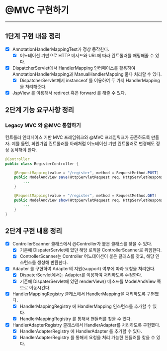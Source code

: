 # @MVC 구현하기

---

## 1단계 구현 내용 정리

- [x] AnnotationHandlerMappingTest가 정상 동작한다.
  - [x] 어노테이션 기반으로 HTTP 메서드와 URL에 따라 컨트롤러를 매핑해줄 수 있다.
- [x] DispatcherServlet에서 HandlerMapping 인터페이스를 활용하여 AnnotationHandlerMapping과 ManualHandlerMapping 둘다 처리할 수 있다.
  - [x] DispatcherServlet에서 instanceof 를 이용하여 두 가지 HandlerMapping 을 처리해준다.
- [x] JspView 를 이용해서 redirect 혹은 forward 를 해줄 수 있다.

## 2단계 기능 요구사항 정리

### Legacy MVC 와 @MVC 통합하기

컨트롤러 인터페이스 기반 MVC 프레임워크와 @MVC 프레임워크가 공존하도록 만들자.
예를 들면, 회원가입 컨트롤러를 아래처럼 어노테이션 기반 컨트롤러로 변경해도 정상 동작해야 한다.

```java
@Controller
public class RegisterController {

    @RequestMapping(value = "/register", method = RequestMethod.POST)
    public ModelAndView save(HttpServletRequest req, HttpServletResponse res) {
        ...
    }

    @RequestMapping(value = "/register", method = RequestMethod.GET)
    public ModelAndView show(HttpServletRequest req, HttpServletResponse res) {
        ...
    }
}
```

## 2단계 구현 내용 정리

- [x] ControllerScanner 클래스에서 @Controller가 붙은 클래스를 찾을 수 있다.
  - [x] 기존에 DispaterServlet에 있던 해당 로직을 ControllerScanner로 위임한다.
  - [x] ControllerScanner는 Controller 어노테이션이 붙은 클래스를 찾고, 해당 인스턴스를 생성해 반환한다.
- [x] Adapter 를 구현하여 Adapter의 지원(support) 여부에 따라 요청을 처리한다.
  - [x] DispaterServlet에서는 Adapter를 이용하여 처리하도록 수정한다. 
  - [x] 기존에 DispaterServlet에 있던 renderView() 메소드를 ModelAndView 쪽으로 이동시킨다. 
- [x] HandlerMappingRegistry 클래스에서 HandlerMapping을 처리하도록 구현했다.
  - [x] HandlerMappingRegistry 에 HandlerMapping 인스턴스를 추가할 수 있다.
  - [x] HandlerMappingRegistry 를 통해서 핸들러를 찾을 수 있다.
- [x] HandlerAdapterRegistry 클래스에서 HandlerAdapter를 처리하도록 구현했다.
  - [x] HandlerAdapterRegistry 에 HandlerAdapter 를 추가할 수 있다.
  - [x] HandlerAdapterRegistry 를 통해서 요청을 처리 가능한 핸들러를 찾을 수 있다.
